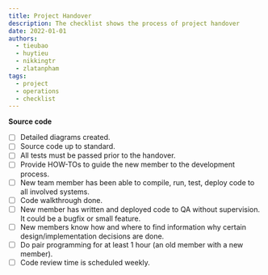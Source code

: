 ```yaml
---
title: Project Handover
description: The checklist shows the process of project handover
date: 2022-01-01
authors:
  - tieubao
  - huytieu
  - nikkingtr
  - zlatanpham
tags:
  - project
  - operations
  - checklist
---
```


**Source code**

- [ ] Detailed diagrams created.
- [ ] Source code up to standard.
- [ ] All tests must be passed prior to the handover.
- [ ] Provide HOW-TOs to guide the new member to the development process.
- [ ] New team member has been able to compile, run, test, deploy code to all involved systems.
- [ ] Code walkthrough done.
- [ ] New member has written and deployed code to QA without supervision. It could be a bugfix or small feature.
- [ ] New members know how and where to find information why certain design/implementation decisions are done.
- [ ] Do pair programming for at least 1 hour (an old member with a new member).
- [ ] Code review time is scheduled weekly.
